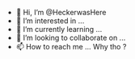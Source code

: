 - 👋 Hi, I’m @HeckerwasHere
- 👀 I’m interested in  ... 
- 🌱 I’m currently learning ...
- 💞️ I’m looking to collaborate on ...
- 📫 How to reach me  ... Why tho ?

<!---
HeckerwasHere/HeckerwasHere is a ✨ special ✨ repository because its `README.md` (this file) appears on your GitHub profile.
You can click the Preview link to take a look at your changes.
--->
